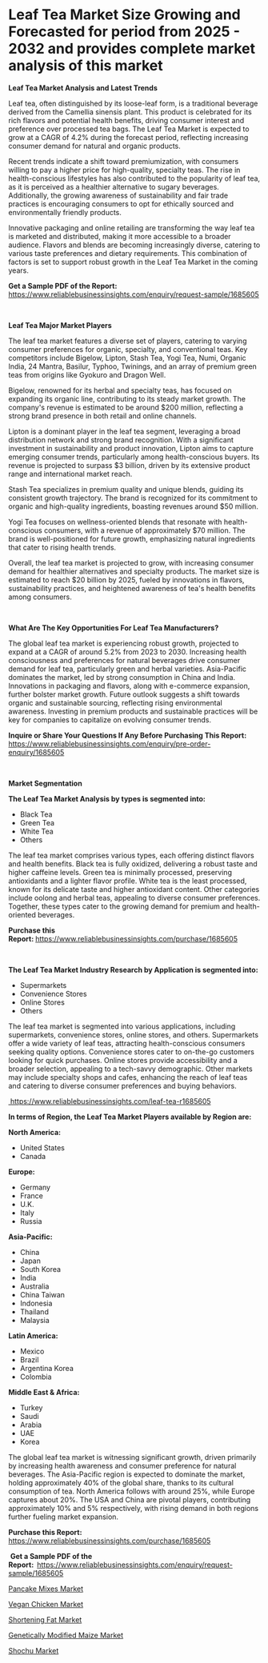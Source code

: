 <p><h1>Leaf Tea Market Size Growing and Forecasted for period from 2025 - 2032 and provides complete market analysis of this market</h1></p><p><strong>Leaf Tea Market Analysis and Latest Trends</strong></p>
<p><p>Leaf tea, often distinguished by its loose-leaf form, is a traditional beverage derived from the Camellia sinensis plant. This product is celebrated for its rich flavors and potential health benefits, driving consumer interest and preference over processed tea bags. The Leaf Tea Market is expected to grow at a CAGR of 4.2% during the forecast period, reflecting increasing consumer demand for natural and organic products. </p><p>Recent trends indicate a shift toward premiumization, with consumers willing to pay a higher price for high-quality, specialty teas. The rise in health-conscious lifestyles has also contributed to the popularity of leaf tea, as it is perceived as a healthier alternative to sugary beverages. Additionally, the growing awareness of sustainability and fair trade practices is encouraging consumers to opt for ethically sourced and environmentally friendly products.</p><p>Innovative packaging and online retailing are transforming the way leaf tea is marketed and distributed, making it more accessible to a broader audience. Flavors and blends are becoming increasingly diverse, catering to various taste preferences and dietary requirements. This combination of factors is set to support robust growth in the Leaf Tea Market in the coming years.</p></p>
<p><strong>Get a Sample PDF of the Report:&nbsp;</strong> <a href="https://www.reliablebusinessinsights.com/enquiry/request-sample/1685605?utm_campaign=112&utm_medium=2&utm_source=Github&utm_content=ia&utm_term=15022025&utm_id=leaf-tea">https://www.reliablebusinessinsights.com/enquiry/request-sample/1685605</a></p>
<p>&nbsp;</p>
<p><strong>Leaf Tea Major Market Players</strong></p>
<p><p>The leaf tea market features a diverse set of players, catering to varying consumer preferences for organic, specialty, and conventional teas. Key competitors include Bigelow, Lipton, Stash Tea, Yogi Tea, Numi, Organic India, 24 Mantra, Basilur, Typhoo, Twinings, and an array of premium green teas from origins like Gyokuro and Dragon Well.</p><p>Bigelow, renowned for its herbal and specialty teas, has focused on expanding its organic line, contributing to its steady market growth. The company's revenue is estimated to be around $200 million, reflecting a strong brand presence in both retail and online channels. </p><p>Lipton is a dominant player in the leaf tea segment, leveraging a broad distribution network and strong brand recognition. With a significant investment in sustainability and product innovation, Lipton aims to capture emerging consumer trends, particularly among health-conscious buyers. Its revenue is projected to surpass $3 billion, driven by its extensive product range and international market reach.</p><p>Stash Tea specializes in premium quality and unique blends, guiding its consistent growth trajectory. The brand is recognized for its commitment to organic and high-quality ingredients, boasting revenues around $50 million. </p><p>Yogi Tea focuses on wellness-oriented blends that resonate with health-conscious consumers, with a revenue of approximately $70 million. The brand is well-positioned for future growth, emphasizing natural ingredients that cater to rising health trends.</p><p>Overall, the leaf tea market is projected to grow, with increasing consumer demand for healthier alternatives and specialty products. The market size is estimated to reach $20 billion by 2025, fueled by innovations in flavors, sustainability practices, and heightened awareness of tea's health benefits among consumers.</p></p>
<p>&nbsp;</p>
<p><strong>What Are The Key Opportunities For Leaf Tea Manufacturers?</strong></p>
<p><p>The global leaf tea market is experiencing robust growth, projected to expand at a CAGR of around 5.2% from 2023 to 2030. Increasing health consciousness and preferences for natural beverages drive consumer demand for leaf tea, particularly green and herbal varieties. Asia-Pacific dominates the market, led by strong consumption in China and India. Innovations in packaging and flavors, along with e-commerce expansion, further bolster market growth. Future outlook suggests a shift towards organic and sustainable sourcing, reflecting rising environmental awareness. Investing in premium products and sustainable practices will be key for companies to capitalize on evolving consumer trends.</p></p>
<p><strong>Inquire or Share Your Questions If Any Before Purchasing This Report:</strong> <a href="https://www.reliablebusinessinsights.com/enquiry/pre-order-enquiry/1685605?utm_campaign=112&utm_medium=2&utm_source=Github&utm_content=ia&utm_term=15022025&utm_id=leaf-tea">https://www.reliablebusinessinsights.com/enquiry/pre-order-enquiry/1685605</a></p>
<p>&nbsp;</p>
<p><strong>Market Segmentation</strong></p>
<p><strong>The Leaf Tea Market Analysis by types is segmented into:</strong></p>
<p><ul><li>Black Tea</li><li>Green Tea</li><li>White Tea</li><li>Others</li></ul></p>
<p><p>The leaf tea market comprises various types, each offering distinct flavors and health benefits. Black tea is fully oxidized, delivering a robust taste and higher caffeine levels. Green tea is minimally processed, preserving antioxidants and a lighter flavor profile. White tea is the least processed, known for its delicate taste and higher antioxidant content. Other categories include oolong and herbal teas, appealing to diverse consumer preferences. Together, these types cater to the growing demand for premium and health-oriented beverages.</p></p>
<p><strong>Purchase this Report:&nbsp;</strong><a href="https://www.reliablebusinessinsights.com/purchase/1685605?utm_campaign=112&utm_medium=2&utm_source=Github&utm_content=ia&utm_term=15022025&utm_id=leaf-tea">https://www.reliablebusinessinsights.com/purchase/1685605</a></p>
<p>&nbsp;</p>
<p><strong>The Leaf Tea Market Industry Research by Application is segmented into:</strong></p>
<p><ul><li>Supermarkets</li><li>Convenience Stores</li><li>Online Stores</li><li>Others</li></ul></p>
<p><p>The leaf tea market is segmented into various applications, including supermarkets, convenience stores, online stores, and others. Supermarkets offer a wide variety of leaf teas, attracting health-conscious consumers seeking quality options. Convenience stores cater to on-the-go customers looking for quick purchases. Online stores provide accessibility and a broader selection, appealing to a tech-savvy demographic. Other markets may include specialty shops and cafes, enhancing the reach of leaf teas and catering to diverse consumer preferences and buying behaviors.</p></p>
<p><a href="https://www.reliablebusinessinsights.com/leaf-tea-r1685605?utm_campaign=112&utm_medium=2&utm_source=Github&utm_content=ia&utm_term=15022025&utm_id=leaf-tea">&nbsp;https://www.reliablebusinessinsights.com/leaf-tea-r1685605</a></p>
<p><strong>In terms of Region, the Leaf Tea Market Players available by Region are:</strong></p>
<p>
    <p> <strong> North America: </strong>
        <ul>
            <li>United States</li>
            <li>Canada</li>
        </ul>
        </p> 
    <p> <strong> Europe: </strong>
        <ul>
            <li>Germany</li>
            <li>France</li>
            <li>U.K.</li>
            <li>Italy</li>
            <li>Russia</li>
        </ul>
        </p> 
    <p> <strong> Asia-Pacific: </strong>
        <ul>
            <li>China</li>
            <li>Japan</li>
            <li>South Korea</li>
            <li>India</li>
            <li>Australia</li>
            <li>China Taiwan</li>
            <li>Indonesia</li>
            <li>Thailand</li>
            <li>Malaysia</li>
        </ul>
        </p> 
    <p> <strong> Latin America: </strong>
        <ul>
            <li>Mexico</li>
            <li>Brazil</li>
            <li>Argentina Korea</li>
            <li>Colombia</li>
        </ul>
        </p> 
    <p> <strong> Middle East & Africa: </strong>
        <ul>
            <li>Turkey</li>
            <li>Saudi</li>
            <li>Arabia</li>
            <li>UAE</li>
            <li>Korea</li>
        </ul>
    </p>
    </p>
<p><p>The global leaf tea market is witnessing significant growth, driven primarily by increasing health awareness and consumer preference for natural beverages. The Asia-Pacific region is expected to dominate the market, holding approximately 40% of the global share, thanks to its cultural consumption of tea. North America follows with around 25%, while Europe captures about 20%. The USA and China are pivotal players, contributing approximately 10% and 5% respectively, with rising demand in both regions further fueling market expansion.</p></p>
<p><strong>Purchase this Report: </strong><a href="https://www.reliablebusinessinsights.com/purchase/1685605?utm_campaign=112&utm_medium=2&utm_source=Github&utm_content=ia&utm_term=15022025&utm_id=leaf-tea">https://www.reliablebusinessinsights.com/purchase/1685605</a></p>
<p>&nbsp;<strong>Get a Sample PDF of the Report:&nbsp;&nbsp;</strong><a href="https://www.reliablebusinessinsights.com/enquiry/request-sample/1685605?utm_campaign=112&utm_medium=2&utm_source=Github&utm_content=ia&utm_term=15022025&utm_id=leaf-tea">https://www.reliablebusinessinsights.com/enquiry/request-sample/1685605</a></p>
<p><strong></strong></p>
<p><p><a href="https://github.com/msiyahhonzo46/Market-Research-Report-List-1/blob/main/pancake-mixes-market.md?utm_campaign=112&utm_medium=2&utm_source=Github&utm_content=ia&utm_term=15022025&utm_id=leaf-tea">Pancake Mixes Market</a></p><p><a href="https://github.com/anggigpps/Market-Research-Report-List-1/blob/main/vegan-chicken-market.md?utm_campaign=112&utm_medium=2&utm_source=Github&utm_content=ia&utm_term=15022025&utm_id=leaf-tea">Vegan Chicken Market</a></p><p><a href="https://github.com/saoneubeh8/Market-Research-Report-List-1/blob/main/shortening-fat-market.md?utm_campaign=112&utm_medium=2&utm_source=Github&utm_content=ia&utm_term=15022025&utm_id=leaf-tea">Shortening Fat Market</a></p><p><a href="https://github.com/mohmodsiason/Market-Research-Report-List-1/blob/main/genetically-modified-maize-market.md?utm_campaign=112&utm_medium=2&utm_source=Github&utm_content=ia&utm_term=15022025&utm_id=leaf-tea">Genetically Modified Maize Market</a></p><p><a href="https://github.com/deyniphytic/Market-Research-Report-List-1/blob/main/shochu-market.md?utm_campaign=112&utm_medium=2&utm_source=Github&utm_content=ia&utm_term=15022025&utm_id=leaf-tea">Shochu Market</a></p></p>